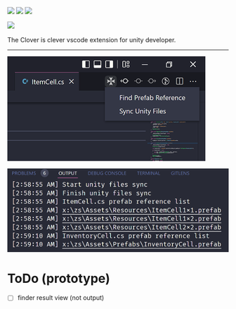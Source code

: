 [![](https://img.shields.io/visual-studio-marketplace/v/november.clover-unity)](https://marketplace.visualstudio.com/items?itemName=november.clover-unity)
[![](https://img.shields.io/visual-studio-marketplace/d/november.clover-unity)](https://marketplace.visualstudio.com/items?itemName=november.clover-unity)
![](https://img.shields.io/github/license/novemberi/clover)

<img width="25%" src="https://raw.githubusercontent.com/novemberi/clover/master/resources/clover-wide.png"/>

The Clover is clever vscode extension for unity developer.

---

![toolbar](resources/toolbar.png)

![output](resources/output.png)

# ToDo (prototype)

- [ ] finder result view (not output)